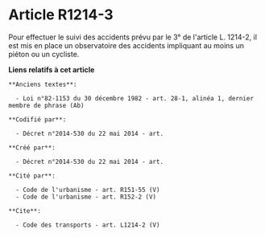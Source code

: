 # Article R1214-3

Pour effectuer le suivi des accidents prévu par le 3° de l'article L. 1214-2, il est mis en place un observatoire des
accidents impliquant au moins un piéton ou un cycliste.

**Liens relatifs à cet article**

	**Anciens textes**:

	  - Loi n°82-1153 du 30 décembre 1982 - art. 28-1, alinéa 1, dernier membre de phrase (Ab)

	**Codifié par**:

	  - Décret n°2014-530 du 22 mai 2014 - art.

	**Créé par**:

	  - Décret n°2014-530 du 22 mai 2014 - art.

	**Cité par**:

	  - Code de l'urbanisme - art. R151-55 (V)
	  - Code de l'urbanisme - art. R152-2 (V)

	**Cite**:

	  - Code des transports - art. L1214-2 (V)
